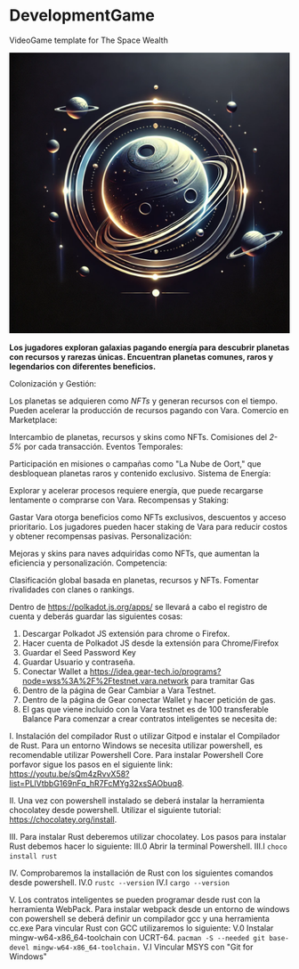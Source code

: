 # DevelopmentGame
VideoGame template for The Space Wealth

![image](./GitHubPhoto.png
)


**Los jugadores exploran galaxias pagando energía para descubrir planetas con recursos y rarezas únicas.
Encuentran planetas comunes, raros y legendarios con diferentes beneficios.**

Colonización y Gestión:

Los planetas se adquieren como _NFTs_ y generan recursos con el tiempo.
Pueden acelerar la producción de recursos pagando con Vara.
Comercio en Marketplace:

Intercambio de planetas, recursos y skins como NFTs.
Comisiones del _2-5%_ por cada transacción.
Eventos Temporales:

Participación en misiones o campañas como "La Nube de Oort," que desbloquean planetas raros y contenido exclusivo.
Sistema de Energía:

Explorar y acelerar procesos requiere energía, que puede recargarse lentamente o comprarse con Vara.
Recompensas y Staking:

Gastar Vara otorga beneficios como NFTs exclusivos, descuentos y acceso prioritario.
Los jugadores pueden hacer staking de Vara para reducir costos y obtener recompensas pasivas.
Personalización:

Mejoras y skins para naves adquiridas como NFTs, que aumentan la eficiencia y personalización.
Competencia:

Clasificación global basada en planetas, recursos y NFTs.
Fomentar rivalidades con clanes o rankings.



Dentro de https://polkadot.js.org/apps/ se llevará a cabo el registro de cuenta y deberás guardar las siguientes cosas:
1. Descargar Polkadot JS extensión para chrome o Firefox.
2. Hacer cuenta de Polkadot JS desde la extensión para Chrome/Firefox
3. Guardar el Seed Password Key
4. Guardar Usuario y contraseña.
5. Conectar Wallet a https://idea.gear-tech.io/programs?node=wss%3A%2F%2Ftestnet.vara.network para tramitar Gas
6. Dentro de la página de Gear Cambiar a Vara Testnet.
7. Dentro de la página de Gear conectar Wallet y hacer petición de gas.
8. El gas que viene incluido con la Vara testnet es de 100 transferable Balance
Para comenzar a crear contratos inteligentes se necesita de:


I. Instalación del compilador Rust o utilizar Gitpod e instalar el Compilador de Rust.
Para un entorno Windows se necesita utilizar powershell, es recomendable utilizar Powershell Core. Para instalar Powershell Core porfavor sigue los pasos en el siguiente link: https://youtu.be/sQm4zRvvX58?list=PLlVtbbG169nFq_hR7FcMYg32xsSAObuq8.


II. Una vez con powershell instalado se deberá instalar la herramienta chocolatey desde powershell. Utilizar el siguiente tutorial: https://chocolatey.org/install.


III. Para instalar Rust deberemos utilizar chocolatey. Los pasos para instalar Rust debemos hacer lo siguiente:
    III.0 Abrir la terminal Powershell.
    III.I ```choco install rust```


IV. Comprobaremos la installación de Rust con los siguientes comandos desde powershell.
    IV.0 ```rustc --version```
    IV.I ```cargo --version``` 


V. Los contratos inteligentes se pueden programar desde rust con la herramienta WebPack. Para instalar webpack desde un entorno de windows con powershell se deberá definir un compilador gcc y una herramienta cc.exe
    Para vincular Rust con GCC utilizaremos lo siguiente:
    V.0 Instalar mingw-w64-x86_64-toolchain con UCRT-64. 
           ```pacman -S --needed git base-devel mingw-w64-x86_64-toolchain.```
    V.I Vincular MSYS con "Git for Windows"
